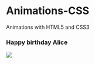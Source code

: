 # Animations-CSS 
Animations with HTML5 and CSS3

### Happy birthday Alice

![](gifs/Happy_birthday_Alice.gif)
